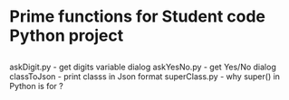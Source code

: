# Prime functions for Student code Python project
##
   askDigit.py - get digits variable dialog
   askYesNo.py - get Yes/No dialog
   classToJson - print classs in Json format
   superClass.py - why super() in Python is for ?
